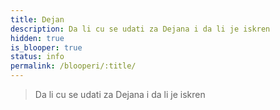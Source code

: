 ```yaml
---
title: Dejan
description: Da li cu se udati za Dejana i da li je iskren
hidden: true
is_blooper: true
status: info
permalink: /blooperi/:title/
---
```


> Da li cu se udati za Dejana i da li je iskren
